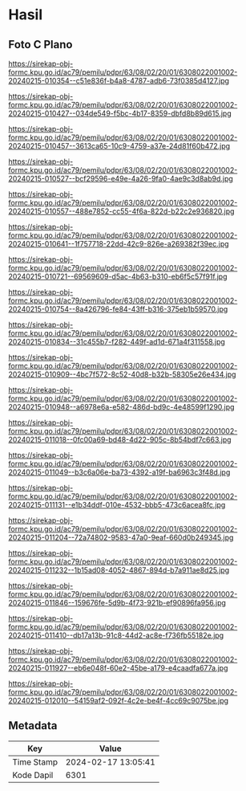 # Hasil

## Foto C Plano

https://sirekap-obj-formc.kpu.go.id/ac79/pemilu/pdpr/63/08/02/20/01/6308022001002-20240215-010354--c51e836f-b4a8-4787-adb6-73f0385d4127.jpg

https://sirekap-obj-formc.kpu.go.id/ac79/pemilu/pdpr/63/08/02/20/01/6308022001002-20240215-010427--034de549-f5bc-4b17-8359-dbfd8b89d615.jpg

https://sirekap-obj-formc.kpu.go.id/ac79/pemilu/pdpr/63/08/02/20/01/6308022001002-20240215-010457--3613ca65-10c9-4759-a37e-24d81f60b472.jpg

https://sirekap-obj-formc.kpu.go.id/ac79/pemilu/pdpr/63/08/02/20/01/6308022001002-20240215-010527--bcf29596-e49e-4a26-9fa0-4ae9c3d8ab9d.jpg

https://sirekap-obj-formc.kpu.go.id/ac79/pemilu/pdpr/63/08/02/20/01/6308022001002-20240215-010557--488e7852-cc55-4f6a-822d-b22c2e936820.jpg

https://sirekap-obj-formc.kpu.go.id/ac79/pemilu/pdpr/63/08/02/20/01/6308022001002-20240215-010641--1f757718-22dd-42c9-826e-a269382f39ec.jpg

https://sirekap-obj-formc.kpu.go.id/ac79/pemilu/pdpr/63/08/02/20/01/6308022001002-20240215-010721--69569609-d5ac-4b63-b310-eb6f5c57f91f.jpg

https://sirekap-obj-formc.kpu.go.id/ac79/pemilu/pdpr/63/08/02/20/01/6308022001002-20240215-010754--8a426796-fe84-43ff-b316-375eb1b59570.jpg

https://sirekap-obj-formc.kpu.go.id/ac79/pemilu/pdpr/63/08/02/20/01/6308022001002-20240215-010834--31c455b7-f282-449f-ad1d-671a4f311558.jpg

https://sirekap-obj-formc.kpu.go.id/ac79/pemilu/pdpr/63/08/02/20/01/6308022001002-20240215-010909--4bc7f572-8c52-40d8-b32b-58305e26e434.jpg

https://sirekap-obj-formc.kpu.go.id/ac79/pemilu/pdpr/63/08/02/20/01/6308022001002-20240215-010948--a6978e6a-e582-486d-bd9c-4e48599f1290.jpg

https://sirekap-obj-formc.kpu.go.id/ac79/pemilu/pdpr/63/08/02/20/01/6308022001002-20240215-011018--0fc00a69-bd48-4d22-905c-8b54bdf7c663.jpg

https://sirekap-obj-formc.kpu.go.id/ac79/pemilu/pdpr/63/08/02/20/01/6308022001002-20240215-011049--b3c6a06e-ba73-4392-a19f-ba6963c3f48d.jpg

https://sirekap-obj-formc.kpu.go.id/ac79/pemilu/pdpr/63/08/02/20/01/6308022001002-20240215-011131--e1b34ddf-010e-4532-bbb5-473c6acea8fc.jpg

https://sirekap-obj-formc.kpu.go.id/ac79/pemilu/pdpr/63/08/02/20/01/6308022001002-20240215-011204--72a74802-9583-47a0-9eaf-660d0b249345.jpg

https://sirekap-obj-formc.kpu.go.id/ac79/pemilu/pdpr/63/08/02/20/01/6308022001002-20240215-011232--1b15ad08-4052-4867-894d-b7a911ae8d25.jpg

https://sirekap-obj-formc.kpu.go.id/ac79/pemilu/pdpr/63/08/02/20/01/6308022001002-20240215-011846--159676fe-5d9b-4f73-921b-ef90896fa956.jpg

https://sirekap-obj-formc.kpu.go.id/ac79/pemilu/pdpr/63/08/02/20/01/6308022001002-20240215-011410--db17a13b-91c8-44d2-ac8e-f736fb55182e.jpg

https://sirekap-obj-formc.kpu.go.id/ac79/pemilu/pdpr/63/08/02/20/01/6308022001002-20240215-011927--eb6e048f-60e2-45be-a179-e4caadfa677a.jpg

https://sirekap-obj-formc.kpu.go.id/ac79/pemilu/pdpr/63/08/02/20/01/6308022001002-20240215-012010--54159af2-092f-4c2e-be4f-4cc69c9075be.jpg


## Metadata

| Key        | Value               |
| ---------- | ------------------- |
| Time Stamp | 2024-02-17 13:05:41 |
| Kode Dapil | 6301                |




